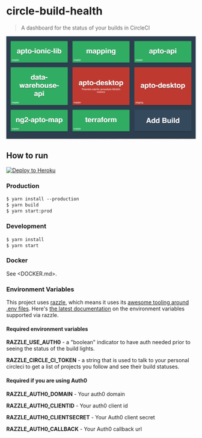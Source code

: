 # circle-build-health

> A dashboard for the status of your builds in CircleCI

![screen-shot](./public/screen-shot.png)

## How to run

[![Deploy to Heroku](https://www.herokucdn.com/deploy/button.svg)](https://heroku.com/deploy?env[RAZZLE_USE_AUTH0]=false)

### Production
```
$ yarn install --production
$ yarn build
$ yarn start:prod
```

### Development
```
$ yarn install
$ yarn start
```

### Docker

See <DOCKER.md>.

### Environment Variables

This project uses [razzle](https://github.com/jaredpalmer/razzle), which means it uses its [awesome tooling around .env files](https://github.com/jaredpalmer/razzle#what-other-env-files-are-can-be-used). Here's [the latest documentation](https://github.com/jaredpalmer/razzle#environment-variables) on the environment variables supported via razzle.

#### Required environment variables
**RAZZLE_USE_AUTH0** - a "boolean" indicator to have auth needed prior to seeing the status of the build lights.

**RAZZLE_CIRCLE_CI_TOKEN** - a string that is used to talk to your personal circleci to get a list of projects you follow and see their build statuses.

#### Required if you are using Auth0
**RAZZLE_AUTH0_DOMAIN** - Your auth0 domain

**RAZZLE_AUTH0_CLIENTID** - Your auth0 client id

**RAZZLE_AUTH0_CLIENTSECRET** - Your Auth0 client secret

**RAZZLE_AUTH0_CALLBACK** - Your Auth0 callback url
